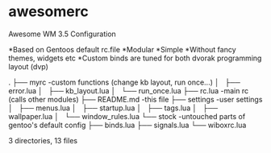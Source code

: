 awesomerc
=========

Awesome WM 3.5 Configuration

*Based on Gentoos default rc.file
*Modular
*Simple
*Without fancy themes, widgets etc
*Custom binds are tuned for both dvorak programming layout (dvp)

.
├── myrc                -custom functions (change kb layout, run once...)
│   ├── error.lua
│   ├── kb_layout.lua
│   └── run_once.lua
├── rc.lua              -main rc (calls other modules)
├── README.md           -this file
├── settings            -user settings
│   ├── menus.lua
│   ├── startup.lua
│   ├── tags.lua
│   ├── wallpaper.lua
│   └── window_rules.lua
└── stock               -untouched parts of gentoo's default config
    ├── binds.lua
    ├── signals.lua
    └── wiboxrc.lua

3 directories, 13 files
